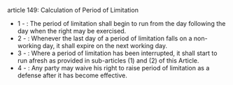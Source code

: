 article 149: Calculation of Period of Limitation

<ul>
			<li>1 - : The period of limitation shall begin to run from the day following the day when the right may be exercised.<ul>
			</ul></li>			<li>2 - : Whenever the last day of a period of limitation falls on a non-working day, it shall expire on the next working day.<ul>
			</ul></li>			<li>3 - : Where a period of limitation has been interrupted, it shall start to run afresh as provided in sub-articles (1) and (2) of this Article.<ul>
			</ul></li>			<li>4 - : Any party may waive his right to raise period of limitation as a defense after it has become effective.<ul>
			</ul></li></ul>